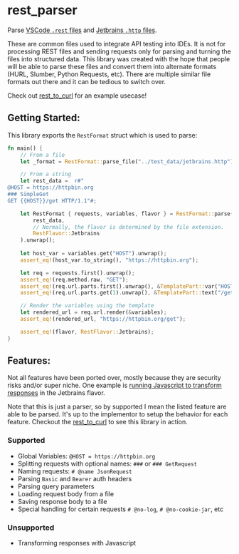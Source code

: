 # rest_parser

Parse [VSCode `.rest` files](https://github.com/Huachao/vscode-restclient) and [Jetbrains `.http` files](https://www.jetbrains.com/help/idea/http-client-in-product-code-editor.html).

These are common files used to integrate API testing into IDEs.
It is not for processing REST files and sending requests only for parsing and turning the files into structured data.
This library was created with the hope that people will be able to parse these files and convert them into alternate formats (HURL, Slumber, Python Requests, etc).
There are multiple similar file formats out there and it can be tedious to switch over.

Check out [rest_to_curl](https://github.com/benfaerber/rest_parser/blob/master/rest_to_curl/src/main.rs) for an example usecase!

## Getting Started:

This library exports the `RestFormat` struct which is used to parse:
```rust
fn main() {
    // From a file
    let _format = RestFormat::parse_file("../test_data/jetbrains.http").unwrap();

    // From a string 
    let rest_data =  r#"
@HOST = https://httpbin.org
### SimpleGet
GET {{HOST}}/get HTTP/1.1"#;

    let RestFormat { requests, variables, flavor } = RestFormat::parse(
        rest_data,
        // Normally, the flavor is determined by the file extension.
        RestFlavor::Jetbrains
    ).unwrap();
    
    let host_var = variables.get("HOST").unwrap();
    assert_eq!(host_var.to_string(), "https://httpbin.org");

    let req = requests.first().unwrap();
    assert_eq!(req.method.raw, "GET");
    assert_eq!(req.url.parts.first().unwrap(), &TemplatePart::var("HOST"));
    assert_eq!(req.url.parts.get(1).unwrap(), &TemplatePart::text("/get"));

    // Render the variables using the template
    let rendered_url = req.url.render(&variables);
    assert_eq!(rendered_url, "https://httpbin.org/get");

    assert_eq!(flavor, RestFlavor::Jetbrains);
}
```

## Features:
Not all features have been ported over, mostly because they are security risks and/or super niche.
One example is [running Javascript to transform responses](https://www.jetbrains.com/help/idea/exploring-http-syntax.html#per_request_variables) in the Jetbrains flavor.

Note that this is just a parser, so by supported I mean the listed feature are able to be parsed. It's up to the implementor to setup the behavior for each feature.
Checkout the [rest_to_curl](https://github.com/benfaerber/rest_parser/blob/master/rest_to_curl/src/main.rs) to see this library in action.

### Supported
- Global Variables: `@HOST = https://httpbin.org`
- Splitting requests with optional names: `###` or `### GetRequest`
- Naming requests: `# @name JsonRequest`
- Parsing `Basic` and `Bearer` auth headers
- Parsing query parameters
- Loading request body from a file
- Saving response body to a file
- Special handling for certain requests `# @no-log`, `# @no-cookie-jar`, etc

### Unsupported
- Transforming responses with Javascript
